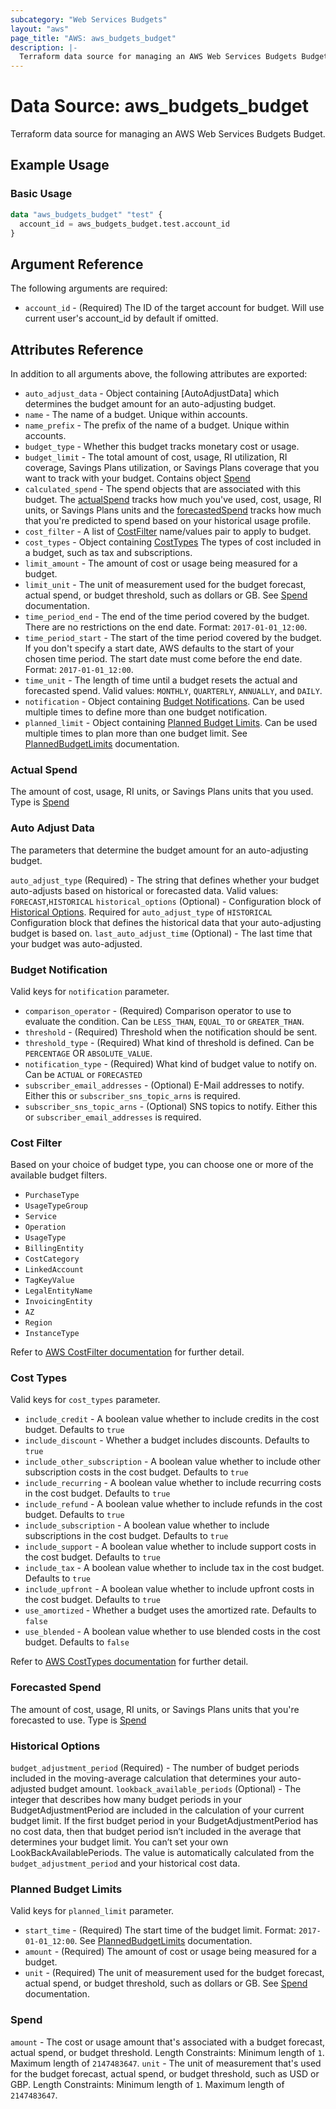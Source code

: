 ```yaml
---
subcategory: "Web Services Budgets"
layout: "aws"
page_title: "AWS: aws_budgets_budget"
description: |-
  Terraform data source for managing an AWS Web Services Budgets Budget.
---
```


# Data Source: aws_budgets_budget

Terraform data source for managing an AWS Web Services Budgets Budget.

## Example Usage

### Basic Usage

```terraform
data "aws_budgets_budget" "test" {
  account_id = aws_budgets_budget.test.account_id
}
```

## Argument Reference

The following arguments are required:

* `account_id` - (Required) The ID of the target account for budget. Will use current user's account_id by default if omitted.

## Attributes Reference

In addition to all arguments above, the following attributes are exported:

* `auto_adjust_data` - Object containing [AutoAdjustData] which determines the budget amount for an auto-adjusting budget.
* `name` - The name of a budget. Unique within accounts.
* `name_prefix` - The prefix of the name of a budget. Unique within accounts.
* `budget_type` - Whether this budget tracks monetary cost or usage.
* `budget_limit` - The total amount of cost, usage, RI utilization, RI coverage, Savings Plans utilization, or Savings Plans coverage that you want to track with your budget. Contains object [Spend](#spend)
* `calculated_spend` - The spend objects that are associated with this budget. The [actualSpend](#actual-spend) tracks how much you've used, cost, usage, RI units, or Savings Plans units and the [forecastedSpend](#forecasted-spend) tracks how much that you're predicted to spend based on your historical usage profile.
* `cost_filter` - A list of [CostFilter](#cost-filter) name/values pair to apply to budget.
* `cost_types` - Object containing [CostTypes](#cost-types) The types of cost included in a budget, such as tax and subscriptions.
* `limit_amount` - The amount of cost or usage being measured for a budget.
* `limit_unit` - The unit of measurement used for the budget forecast, actual spend, or budget threshold, such as dollars or GB. See [Spend](http://docs.aws.amazon.com/awsaccountbilling/latest/aboutv2/data-type-spend.html) documentation.
* `time_period_end` - The end of the time period covered by the budget. There are no restrictions on the end date. Format: `2017-01-01_12:00`.
* `time_period_start` - The start of the time period covered by the budget. If you don't specify a start date, AWS defaults to the start of your chosen time period. The start date must come before the end date. Format: `2017-01-01_12:00`.
* `time_unit` - The length of time until a budget resets the actual and forecasted spend. Valid values: `MONTHLY`, `QUARTERLY`, `ANNUALLY`, and `DAILY`.
* `notification` - Object containing [Budget Notifications](#budget-notification). Can be used multiple times to define more than one budget notification.
* `planned_limit` - Object containing [Planned Budget Limits](#planned-budget-limits). Can be used multiple times to plan more than one budget limit. See [PlannedBudgetLimits](https://docs.aws.amazon.com/aws-cost-management/latest/APIReference/API_budgets_Budget.html#awscostmanagement-Type-budgets_Budget-PlannedBudgetLimits) documentation.

### Actual Spend

The amount of cost, usage, RI units, or Savings Plans units that you used. Type is [Spend](#spend)

### Auto Adjust Data

The parameters that determine the budget amount for an auto-adjusting budget.

`auto_adjust_type` (Required) - The string that defines whether your budget auto-adjusts based on historical or forecasted data. Valid values: `FORECAST`,`HISTORICAL`
`historical_options` (Optional) - Configuration block of [Historical Options](#historical-options). Required for `auto_adjust_type` of `HISTORICAL` Configuration block that defines the historical data that your auto-adjusting budget is based on.
`last_auto_adjust_time` (Optional) - The last time that your budget was auto-adjusted.

### Budget Notification

Valid keys for `notification` parameter.

* `comparison_operator` - (Required) Comparison operator to use to evaluate the condition. Can be `LESS_THAN`, `EQUAL_TO` or `GREATER_THAN`.
* `threshold` - (Required) Threshold when the notification should be sent.
* `threshold_type` - (Required) What kind of threshold is defined. Can be `PERCENTAGE` OR `ABSOLUTE_VALUE`.
* `notification_type` - (Required) What kind of budget value to notify on. Can be `ACTUAL` or `FORECASTED`
* `subscriber_email_addresses` - (Optional) E-Mail addresses to notify. Either this or `subscriber_sns_topic_arns` is required.
* `subscriber_sns_topic_arns` - (Optional) SNS topics to notify. Either this or `subscriber_email_addresses` is required.

### Cost Filter

Based on your choice of budget type, you can choose one or more of the available budget filters.

* `PurchaseType`
* `UsageTypeGroup`
* `Service`
* `Operation`
* `UsageType`
* `BillingEntity`
* `CostCategory`
* `LinkedAccount`
* `TagKeyValue`
* `LegalEntityName`
* `InvoicingEntity`
* `AZ`
* `Region`
* `InstanceType`

Refer to [AWS CostFilter documentation](https://docs.aws.amazon.com/cost-management/latest/userguide/budgets-create-filters.html) for further detail.

### Cost Types

Valid keys for `cost_types` parameter.

* `include_credit` - A boolean value whether to include credits in the cost budget. Defaults to `true`
* `include_discount` - Whether a budget includes discounts. Defaults to `true`
* `include_other_subscription` - A boolean value whether to include other subscription costs in the cost budget. Defaults to `true`
* `include_recurring` - A boolean value whether to include recurring costs in the cost budget. Defaults to `true`
* `include_refund` - A boolean value whether to include refunds in the cost budget. Defaults to `true`
* `include_subscription` - A boolean value whether to include subscriptions in the cost budget. Defaults to `true`
* `include_support` - A boolean value whether to include support costs in the cost budget. Defaults to `true`
* `include_tax` - A boolean value whether to include tax in the cost budget. Defaults to `true`
* `include_upfront` - A boolean value whether to include upfront costs in the cost budget. Defaults to `true`
* `use_amortized` - Whether a budget uses the amortized rate. Defaults to `false`
* `use_blended` - A boolean value whether to use blended costs in the cost budget. Defaults to `false`

Refer to [AWS CostTypes documentation](https://docs.aws.amazon.com/aws-cost-management/latest/APIReference/API_budgets_CostTypes.html) for further detail.

### Forecasted Spend

The amount of cost, usage, RI units, or Savings Plans units that you're forecasted to use.
Type is [Spend](#spend)

### Historical Options

`budget_adjustment_period` (Required) - The number of budget periods included in the moving-average calculation that determines your auto-adjusted budget amount.
`lookback_available_periods` (Optional) - The integer that describes how many budget periods in your BudgetAdjustmentPeriod are included in the calculation of your current budget limit. If the first budget period in your BudgetAdjustmentPeriod has no cost data, then that budget period isn’t included in the average that determines your budget limit. You can’t set your own LookBackAvailablePeriods. The value is automatically calculated from the `budget_adjustment_period` and your historical cost data.

### Planned Budget Limits

Valid keys for `planned_limit` parameter.

* `start_time` - (Required) The start time of the budget limit. Format: `2017-01-01_12:00`. See [PlannedBudgetLimits](https://docs.aws.amazon.com/aws-cost-management/latest/APIReference/API_budgets_Budget.html#awscostmanagement-Type-budgets_Budget-PlannedBudgetLimits) documentation.
* `amount` - (Required) The amount of cost or usage being measured for a budget.
* `unit` - (Required) The unit of measurement used for the budget forecast, actual spend, or budget threshold, such as dollars or GB. See [Spend](http://docs.aws.amazon.com/awsaccountbilling/latest/aboutv2/data-type-spend.html) documentation.

### Spend

`amount` - The cost or usage amount that's associated with a budget forecast, actual spend, or budget threshold. Length Constraints: Minimum length of `1`. Maximum length of `2147483647`.
`unit` - The unit of measurement that's used for the budget forecast, actual spend, or budget threshold, such as USD or GBP. Length Constraints: Minimum length of `1`. Maximum length of `2147483647`.
